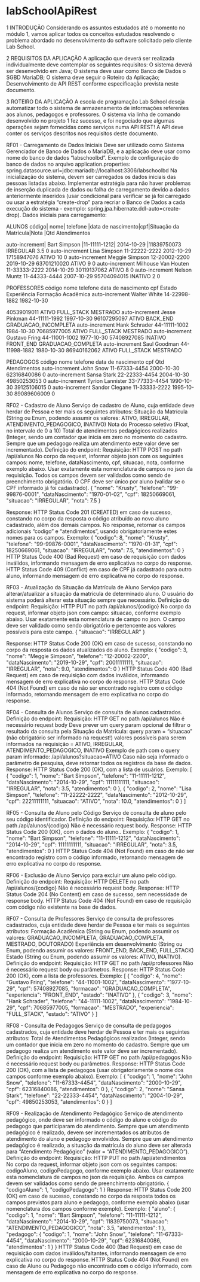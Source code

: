 # labSchoolApiRest

1 INTRODUÇÃO
Considerando os assuntos estudados até o momento no módulo 1, vamos aplicar todos os conceitos estudados resolvendo o problema abordado no desenvolvimento do software solicitado pelo cliente Lab School.

2 REQUISITOS DA APLICAÇÃO
A aplicação que deverá ser realizada individualmente deve contemplar os seguintes requisitos:
O sistema deverá ser desenvolvido em Java;
O sistema deve usar como Banco de Dados o SGBD MariaDB;
O sistema deve seguir o Roteiro da Aplicação;
Desenvolvimento de API REST conforme especificação prevista neste documento.

3 ROTEIRO DA APLICAÇÃO
A escola de programação Lab School deseja automatizar todo o sistema de armazenamento de informações referentes aos alunos, pedagogos e professores.
O sistema via linha de comando desenvolvido no projeto 1 fez sucesso, e foi negociado que algumas operações sejam fornecidas como serviços numa API REST!
A API deve conter os serviços descritos nos requisitos deste documento.

RF01 - Carregamento de Dados Iniciais
Deve ser utilizado como Sistema Gerenciador de Banco de Dados o MariaDB, e a aplicação deve usar como nome do banco de dados “labschoolbd”. 
Exemplo de configuração do banco de dados no arquivo application.properties:
spring.datasource.url=jdbc:mariadb://localhost:3306/labschoolbd
	Na inicialização do sistema, devem ser carregados os dados iniciais das pessoas listadas abaixo. Implementar estratégia para não haver problemas de inserção duplicada de dados ou falha de carregamento devido a dados anteriormente inseridos (usar condicional para verificar se já foi carregado ou usar a estratégia “create-drop” para recriar o Banco de Dados a cada execução do sistema - exemplo: spring.jpa.hibernate.ddl-auto=create-drop).
Dados iniciais para carregamento:

ALUNOS
código| nome| telefone |data de nascimento|cpf|Situação da Matrícula|Nota |Qtd Atendimentos

auto-increment| Bart Simpson |11-11111-1212| 2014-10-29 |11839750073
IRREGULAR
3.5
0
auto-increment
Lisa Simpson
11-22222-2222
2012-10-29 
17158947076
ATIVO
10
0
auto-increment
Meggie Simpson
12-20002-2200
2019-10-29
63701210020
ATIVO
9
0
auto-increment
Milhouse Van Houten
11-33333-2222
2014-10-29
30119137062
ATIVO
8
0
auto-increment
Nelson Muntz
11-44333-4444
2007-10-29
95704094015
INATIVO
2
0


PROFESSORES
código
nome
telefone
data de nascimento
cpf
Estado
Experiência 
Formação Acadêmica
auto-increment
Walter White
14-22998-1882
1982-10-30


40539019011
ATIVO
FULL_STACK
MESTRADO
auto-increment
Jesse Pinkman
44-11111-1992
1997-10-30 
96107295097
ATIVO
BACK_END
GRADUACAO_INCOMPLETA
auto-increment
Hank Schrader
44-11111-1002
1984-10-30
70685977005
ATIVO
FULL_STACK
MESTRADO
auto-increment
Gustavo Fring
44-11001-1002
1977-10-30
57408927085
INATIVO
FRONT_END
GRADUACAO_COMPLETA
auto-increment
Saul Goodman
44-11998-1882
1980-10-30
86940162062
ATIVO
FULL_STACK
MESTRADO


PEDAGOGOS
código
nome
telefone
data de nascimento
cpf
Qtd Atendimentos
auto-increment
John Snow
11-67333-4454
2000-10-30
62316840086
0
auto-increment
Sansa Stark
22-22333-4454
2004-10-30 
49850253053
0
auto-increment
 Tyrion Lannister
 33-77333-4454
1990-10-30
39125106015
0
auto-increment
 Sandor Clegane
11-33333-2222
1995-10-30
89089606009
0



RF02 - Cadastro de Aluno
Serviço de cadastro de Aluno, cuja entidade deve herdar de Pessoa e ter mais os seguintes atributos:
Situação da Matrícula (String ou Enum, podendo assumir os valores: ATIVO, IRREGULAR, ATENDIMENTO_PEDAGOGICO, INATIVO)
Nota do Processo seletivo (Float, no intervalo de 0 a 10)
Total de atendimentos pedagógicos realizados (Integer, sendo um contador que inicia em zero no momento do cadastro. Sempre que um pedagogo realiza um atendimento este valor deve ser incrementado). 
Definição do endpoint:
Requisição: 
HTTP POST no path /api/alunos
No corpo da request, informar objeto json com os seguintes campos: nome, telefone, dataNascimento, cpf, situacao, nota, conforme exemplo abaixo. Usar exatamente esta nomenclatura de campos no json da requisição. 
Todos os campos devem ser validados como sendo de preenchimento obrigatório. O CPF deve ser único por aluno (validar se o CPF informado já foi cadastrado).
{
   "nome": "Krusty",
   "telefone": "99-99876-0001",
   "dataNascimento": "1970-01-02",
   "cpf": 18250669061,
   "situacao": "IRREGULAR",
   "nota": 7.5
}

Response: 
HTTP Status Code 201 (CREATED) em caso de sucesso, constando no corpo da resposta o código atribuído ao novo aluno cadastrado, além dos demais campos. No response, retornar os campos adicionais “codigo” e “atendimentos”, usando obrigatoriamente estes nomes para os campos.
Exemplo:
{
   "codigo": 8,
   "nome": "Krusty",
   "telefone": "99-99876-0001",
   "dataNascimento": "1970-01-31",
   "cpf": 18250669061,
   "situacao": "IRREGULAR",
   "nota": 7.5,
   "atendimentos": 0
}
HTTP Status Code 400 (Bad Request) em caso de requisição com dados inválidos, informando mensagem de erro explicativa no corpo do response. 
HTTP Status Code 409 (Conflict) em caso de CPF já cadastrado para outro aluno, informando mensagem de erro explicativa no corpo do response. 

RF03 - Atualização da Situação da Matrícula de Aluno
Serviço para alterar/atualizar a situação da matrícula de determinado aluno. 
O usuário do sistema poderá alterar esta situação sempre que necessário.
Definição do endpoint:
Requisição: 
HTTP PUT no path /api/alunos/{codigo}
No corpo da request, informar objeto json com campo: situacao, conforme exemplo abaixo. Usar exatamente esta nomenclatura de campo no json. 
O campo deve ser validado como sendo obrigatório e pertencente aos valores possíveis para este campo.
{
   "situacao": "IRREGULAR"
}

Response: 
HTTP Status Code 200 (OK) em caso de sucesso, constando no corpo da resposta os dados atualizados do aluno.
Exemplo:
{
   "codigo": 3,
   "nome": "Meggie Simpson",
   "telefone": "12-20002-2200",
   "dataNascimento": "2019-10-29",
   "cpf": 20011111111,
   "situacao": "IRREGULAR",
   "nota": 9.0,
   "atendimentos": 0
}
HTTP Status Code 400 (Bad Request) em caso de requisição com dados inválidos, informando mensagem de erro explicativa no corpo do response. 
HTTP Status Code 404 (Not Found) em caso de não ser encontrado registro com o código informado, retornando mensagem de erro explicativa no corpo do response. 

RF04 - Consulta de Alunos
Serviço de consulta de alunos cadastrados.
Definição do endpoint:
Requisição: 
HTTP GET no path /api/alunos
Não é necessário request body
Deve prever um query param opcional de filtrar o resultado da consulta pela Situação da Matrícula:
query param = “situacao”  (não obrigatório ser informado na request!)
valores possíveis para serem informados na requisição = ATIVO, IRREGULAR, ATENDIMENTO_PEDAGOGICO, INATIVO
Exemplo de path com o query param informado: 
 /api/alunos?situacao=ATIVO
Caso não seja informado o parâmetro de pesquisa, deve retornar todos os registros da base de dados.
Response: 
HTTP Status Code 200 (OK), com a lista de usuários.
Exemplo:
[
   {
       "codigo": 1,
       "nome": "Bart Simpson",
       "telefone": "11-11111-1212",
       "dataNascimento": "2014-10-29",
       "cpf": 11111111111,
       "situacao": "IRREGULAR",
       "nota": 3.5,
       "atendimentos": 0
   },
   {
       "codigo": 2,
       "nome": "Lisa Simpson",
       "telefone": "11-22222-2222",
       "dataNascimento": "2012-10-29",
       "cpf": 22211111111,
       "situacao": "ATIVO",
       "nota": 10.0,
       "atendimentos": 0
   }
]


RF05 - Consulta de Aluno pelo Código
Serviço de consulta de aluno pelo seu código identificador.
Definição do endpoint:
Requisição: 
HTTP GET no path /api/alunos/{codigo}
Não é necessário request body. 
Response: 
HTTP Status Code 200 (OK), com o dados do aluno..
Exemplo:
{
   "codigo": 1,
   "nome": "Bart Simpson",
   "telefone": "11-11111-1212",
   "dataNascimento": "2014-10-29",
   "cpf": 11111111111,
   "situacao": "IRREGULAR",
   "nota": 3.5,
   "atendimentos": 0
}
HTTP Status Code 404 (Not Found) em caso de não ser encontrado registro com o código informado, retornando mensagem de erro explicativa no corpo do response. 

RF06 - Exclusão de Aluno
Serviço para excluir um aluno pelo código. 
Definição do endpoint:
Requisição: 
HTTP DELETE no path /api/alunos/{codigo}
Não é necessário request body. 
Response: 
HTTP Status Code 204 (No Content) em caso de sucesso, sem necessidade de response body.
HTTP Status Code 404 (Not Found) em caso de requisição com código não existente na base de dados. 

RF07 - Consulta de Professores
Serviço de consulta de professores cadastrados, cuja entidade deve herdar de Pessoa e ter mais os seguintes atributos:
Formação Acadêmica (String ou Enum, podendo assumir os valores: GRADUACAO_INCOMPLETA, GRADUACAO_COMPLETA, MESTRADO, DOUTORADO)
Experiência em desenvolvimento (String ou Enum, podendo assumir os valores: FRONT_END, BACK_END, FULL_STACK)
Estado (String ou Enum, podendo assumir os valores: ATIVO, INATIVO).
Definição do endpoint:
Requisição: 
HTTP GET no path /api/professores
Não é necessário request body ou parâmetros.
Response: 
HTTP Status Code 200 (OK), com a lista de professores.
Exemplo:
[
   {
       "codigo": 4,
       "nome": "Gustavo Fring",
       "telefone": "44-11001-1002",
       "dataNascimento": "1977-10-29",
       "cpf": 57408927085,
       "formacao": "GRADUACAO_COMPLETA",
       "experiencia": "FRONT_END",
       "estado": "INATIVO"
   },
   {
       "codigo": 3,
       "nome": "Hank Schrader",
       "telefone": "44-11111-1002",
       "dataNascimento": "1984-10-29",
       "cpf": 70685977005,
       "formacao": "MESTRADO",
       "experiencia": "FULL_STACK",
       "estado": "ATIVO"
   }
]


RF08 - Consulta de Pedagogos
Serviço de consulta de pedagogos cadastrados, cuja entidade deve herdar de Pessoa e ter mais os seguintes atributos:
Total de Atendimentos Pedagógicos realizados (Integer, sendo um contador que inicia em zero no momento do cadastro. Sempre que um pedagogo realiza um atendimento este valor deve ser incrementado).
Definição do endpoint:
Requisição: 
HTTP GET no path /api/pedagogos
Não é necessário request body ou parâmetros.
Response: 
HTTP Status Code 200 (OK), com a lista de pedagogos (usar obrigatoriamente o nome dos campos conforme exemplo abaixo).
Exemplo:
[
   {
       "codigo": 1,
       "nome": "John Snow",
       "telefone": "11-67333-4454",
       "dataNascimento": "2000-10-29",
       "cpf": 62316840086,
       "atendimentos": 0
   },
   {
       "codigo": 2,
       "nome": "Sansa Stark",
       "telefone": "22-22333-4454",
       "dataNascimento": "2004-10-29",
       "cpf": 49850253053,
       "atendimentos": 0
   }
]


RF09 - Realização de Atendimento Pedagógico
Serviço de atendimento pedagógico, onde deve ser informado o código do aluno e código do pedagogo que participaram do atendimento.
Sempre que um atendimento pedagógico é realizado, devem ser incrementados os atributos de atendimento do aluno e pedagogo envolvidos.
Sempre que um atendimento pedagógico é realizado, a situação da matrícula do aluno deve ser alterada para “Atendimento Pedagógico” (valor = “ATENDIMENTO_PEDAGOGICO”). 
Definição do endpoint:
Requisição: 
HTTP PUT no path /api/atendimentos
No corpo da request, informar objeto json com os seguintes campos: codigoAluno, codigoPedagogo, conforme exemplo abaixo. Usar exatamente esta nomenclatura de campos no json da requisição. 
Ambos os campos devem ser validados como sendo de preenchimento obrigatório. 
{
   "codigoAluno": 1,
   "codigoPedagogo": 1
}
Response: 
HTTP Status Code 200 (OK) em caso de sucesso, constando no corpo da resposta todos os campos previstos para aluno e pedagogo, conforme exemplo abaixo (usar nomenclatura dos campos conforme exemplo).
Exemplo:
{
   "aluno": {
       "codigo": 1,
       "nome": "Bart Simpson",
       "telefone": "11-11111-1212",
       "dataNascimento": "2014-10-29",
       "cpf": 11839750073,
       "situacao": "ATENDIMENTO_PEDAGOGICO",
       "nota": 3.5,
       "atendimentos": 1
   },
   "pedagogo": {
       "codigo": 1,
       "nome": "John Snow",
       "telefone": "11-67333-4454",
       "dataNascimento": "2000-10-29",
       "cpf": 62316840086,
       "atendimentos": 1
   }
}
HTTP Status Code 400 (Bad Request) em caso de requisição com dados inválidos/faltantes, informando mensagem de erro explicativa no corpo do response. 
HTTP Status Code 404 (Not Found) em caso de Aluno ou Pedagogo não encontrado com o código informado, com mensagem de erro explicativa no corpo do response. 
